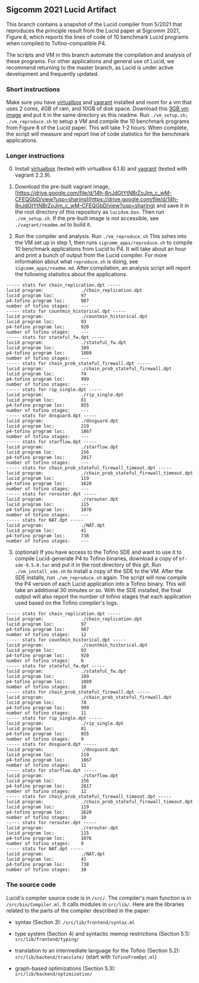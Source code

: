 ## Sigcomm 2021 Lucid Artifact

This branch contains a snapshot of the Lucid compiler from 5/2021 that reproduces the principle result from the Lucid paper at Sigcomm 2021, Figure 8, which reports the lines of code of 10 benchmark Lucid programs when compiled to Tofino-compatible P4.

The scripts and VM in this branch automate the compilation and analysis of these programs. For other applications and general use of Lucid, we recommend returning to the master branch, as Lucid is under active development and frequently updated. 

### Short instructions

Make sure you have [virtualbox](https://www.virtualbox.org/wiki/Downloads) and [vagrant](https://www.vagrantup.com/downloads) installed and room for a vm that uses 2 cores, 4GB of ram, and 10GB of disk space. Download this [3GB vm image](https://drive.google.com/file/d/14h-8nJdGtYtNBrZoJim_c_wM-CFEQGbD/view?usp=sharing) and put it in the same directory as this readme. Run ``./vm_setup.sh; ./vm_reproduce.sh`` to setup a VM and compile the 10 benchmark programs from Figure 8 of the Lucid paper. This will take 1-2 hours. When complete, the script will measure and report line of code statistics for the benchmark applications. 

### Longer instructions

0. Install [virtualbox](https://www.virtualbox.org/wiki/Downloads) (tested with virtualbox 6.1.8) and [vagrant](https://www.vagrantup.com/downloads) (tested with vagrant 2.2.9).

1. Download the pre-built vagrant image, [https://drive.google.com/file/d/14h-8nJdGtYtNBrZoJim_c_wM-CFEQGbD/view?usp=sharing](https://drive.google.com/file/d/14h-8nJdGtYtNBrZoJim_c_wM-CFEQGbD/view?usp=sharing) and save it in the root directory of this repository as ``lucidvm.box``. Then run ``./vm_setup.sh``. If the pre-built image is not accessible, see ``./vagrant/readme.md`` to build it.

2. Run the compiler and analysis. Run ``./vm_reproduce.sh`` This sshes into the VM set up in step 1, then runs ``sigcomm_apps/reproduce.sh`` to compile 10 benchmark applications from Lucid to P4. It will take about an hour and print a bunch of output from the Lucid compiler. For more information about what ``reproduce.sh`` is doing, see ``sigcomm_apps/readme.md``. After compilation, an analysis script will report the following statistics about the applications.
```
----- stats for chain_replication.dpt -----
lucid program:              ./chain_replication.dpt
lucid program loc:          97
p4-tofino program loc:      987
number of tofino stages:    ---
----- stats for countmin_historical.dpt -----
lucid program:              ./countmin_historical.dpt
lucid program loc:          93
p4-tofino program loc:      920
number of tofino stages:    ---
----- stats for stateful_fw.dpt -----
lucid program:              ./stateful_fw.dpt
lucid program loc:          189
p4-tofino program loc:      1889
number of tofino stages:    ---
----- stats for chain_prob_stateful_firewall.dpt -----
lucid program:              ./chain_prob_stateful_firewall.dpt
lucid program loc:          74
p4-tofino program loc:      999
number of tofino stages:    ---
----- stats for rip_single.dpt -----
lucid program:              ./rip_single.dpt
lucid program loc:          81
p4-tofino program loc:      855
number of tofino stages:    ---
----- stats for dnsguard.dpt -----
lucid program:              ./dnsguard.dpt
lucid program loc:          219
p4-tofino program loc:      1867
number of tofino stages:    ---
----- stats for starflow.dpt -----
lucid program:              ./starflow.dpt
lucid program loc:          156
p4-tofino program loc:      2017
number of tofino stages:    ---
----- stats for chain_prob_stateful_firewall_timeout.dpt -----
lucid program:              ./chain_prob_stateful_firewall_timeout.dpt
lucid program loc:          119
p4-tofino program loc:      1620
number of tofino stages:    ---
----- stats for rerouter.dpt -----
lucid program:              ./rerouter.dpt
lucid program loc:          115
p4-tofino program loc:      1076
number of tofino stages:    ---
----- stats for NAT.dpt -----
lucid program:              ./NAT.dpt
lucid program loc:          41
p4-tofino program loc:      738
number of tofino stages:    ---
```

3. (optional) If you have access to the Tofino SDE and want to use it to compile Lucid-generate P4 to Tofino binaries, download a copy of ``bf-sde-9.5.0.tar`` and put it in the root directory of this git. Run ``./vm_install_sde.sh`` to install a copy of the SDE to the VM. After the SDE installs, run ``./vm_reproduce.sh`` again. The script will now compile the P4 version of each Lucid application into a Tofino binary. This will take an additional 30 minutes or so. With the SDE installed, the final output will also report the number of tofino stages that each application used based on the Tofino compiler's logs.
```
----- stats for chain_replication.dpt -----
lucid program:              ./chain_replication.dpt
lucid program loc:          97
p4-tofino program loc:      987
number of tofino stages:    12
----- stats for countmin_historical.dpt -----
lucid program:              ./countmin_historical.dpt
lucid program loc:          93
p4-tofino program loc:      920
number of tofino stages:    6
----- stats for stateful_fw.dpt -----
lucid program:              ./stateful_fw.dpt
lucid program loc:          189
p4-tofino program loc:      1889
number of tofino stages:    10
----- stats for chain_prob_stateful_firewall.dpt -----
lucid program:              ./chain_prob_stateful_firewall.dpt
lucid program loc:          74
p4-tofino program loc:      999
number of tofino stages:    11
----- stats for rip_single.dpt -----
lucid program:              ./rip_single.dpt
lucid program loc:          81
p4-tofino program loc:      855
number of tofino stages:    9
----- stats for dnsguard.dpt -----
lucid program:              ./dnsguard.dpt
lucid program loc:          219
p4-tofino program loc:      1867
number of tofino stages:    11
----- stats for starflow.dpt -----
lucid program:              ./starflow.dpt
lucid program loc:          156
p4-tofino program loc:      2017
number of tofino stages:    12
----- stats for chain_prob_stateful_firewall_timeout.dpt -----
lucid program:              ./chain_prob_stateful_firewall_timeout.dpt
lucid program loc:          119
p4-tofino program loc:      1620
number of tofino stages:    10
----- stats for rerouter.dpt -----
lucid program:              ./rerouter.dpt
lucid program loc:          115
p4-tofino program loc:      1076
number of tofino stages:    9
----- stats for NAT.dpt -----
lucid program:              ./NAT.dpt
lucid program loc:          41
p4-tofino program loc:      738
number of tofino stages:    10
```

### The source code

Lucid's compiler source code is in ``/src/``. The compiler's main function is in ``/src/bin/Compiler.ml``. It calls modules in ``src/lib/``. Here are the libraries related to the parts of the compiler described in the paper: 

- syntax (Section 3): ``/src/lib/frontend/syntax.ml``

- type system (Section 4) and syntactic memop restrictions (Section 5.1): ``src/lib/frontend/typing/``

- translation to an intermediate language for the Tofino (Section 5.2): ``src/lib/backend/translate/`` (start with ``TofinoFromDpt.ml``)

- graph-based optimizations (Section 5.3): ``src/lib/backend/optimization/``

